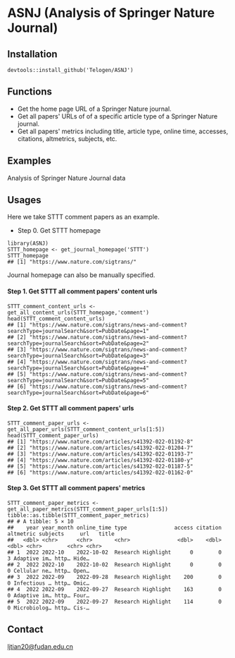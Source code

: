 # ASNJ (Analysis of Springer Nature Journal)

## Installation
```
devtools::install_github('Telogen/ASNJ')
```

## Functions
- Get the home page URL of a Springer Nature journal.
- Get all papers' URLs of of a specific article type of a Springer Nature journal.
- Get all papers' metrics including title, article type, online time, accesses, citations, altmetrics, subjects, etc.

## Examples

Analysis of Springer Nature Journal data


## Usages

Here we take STTT comment papers as an example.

- Step 0. Get STTT homepage
```
library(ASNJ)
STTT_homepage <- get_journal_homepage('STTT')
STTT_homepage
## [1] "https://www.nature.com/sigtrans/"
```
Journal homepage can also be manually specified.


#### Step 1. Get STTT all comment papers' content urls

```
STTT_comment_content_urls <- get_all_content_urls(STTT_homepage,'comment')
head(STTT_comment_content_urls)
## [1] "https://www.nature.com/sigtrans/news-and-comment?searchType=journalSearch&sort=PubDate&page=1"
## [2] "https://www.nature.com/sigtrans/news-and-comment?searchType=journalSearch&sort=PubDate&page=2"
## [3] "https://www.nature.com/sigtrans/news-and-comment?searchType=journalSearch&sort=PubDate&page=3"
## [4] "https://www.nature.com/sigtrans/news-and-comment?searchType=journalSearch&sort=PubDate&page=4"
## [5] "https://www.nature.com/sigtrans/news-and-comment?searchType=journalSearch&sort=PubDate&page=5"
## [6] "https://www.nature.com/sigtrans/news-and-comment?searchType=journalSearch&sort=PubDate&page=6"
```


#### Step 2. Get STTT all comment papers' urls

```
STTT_comment_paper_urls <- get_all_paper_urls(STTT_comment_content_urls[1:5])
head(STTT_comment_paper_urls)
## [1] "https://www.nature.com/articles/s41392-022-01192-8"
## [2] "https://www.nature.com/articles/s41392-022-01204-7"
## [3] "https://www.nature.com/articles/s41392-022-01193-7"
## [4] "https://www.nature.com/articles/s41392-022-01180-y"
## [5] "https://www.nature.com/articles/s41392-022-01187-5"
## [6] "https://www.nature.com/articles/s41392-022-01162-0"
```


#### Step 3. Get STTT all comment papers' metrics

```
STTT_comment_paper_metrics <- get_all_paper_metrics(STTT_comment_paper_urls[1:5])
tibble::as.tibble(STTT_comment_paper_metrics)
## # A tibble: 5 × 10
##    year year_month online_time type               access citation altmetric subjects     url   title
##   <dbl> <chr>      <chr>       <chr>               <dbl>    <dbl>     <dbl> <chr>        <chr> <chr>
## 1  2022 2022-10    2022-10-02  Research Highlight      0        0         3 Adaptive im… http… Hide…
## 2  2022 2022-10    2022-10-02  Research Highlight      0        0         0 Cellular ne… http… Open…
## 3  2022 2022-09    2022-09-28  Research Highlight    200        0         0 Infectious … http… Omic…
## 4  2022 2022-09    2022-09-27  Research Highlight    163        0         0 Adaptive im… http… Four…
## 5  2022 2022-09    2022-09-27  Research Highlight    114        0         0 Microbiolog… http… Cis-…
```

## Contact
ljtian20@fudan.edu.cn



